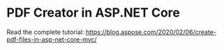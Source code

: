 # PDF Creator in ASP.NET Core

Read the complete tutorial: https://blog.aspose.com/2020/02/06/create-pdf-files-in-asp-net-core-mvc/